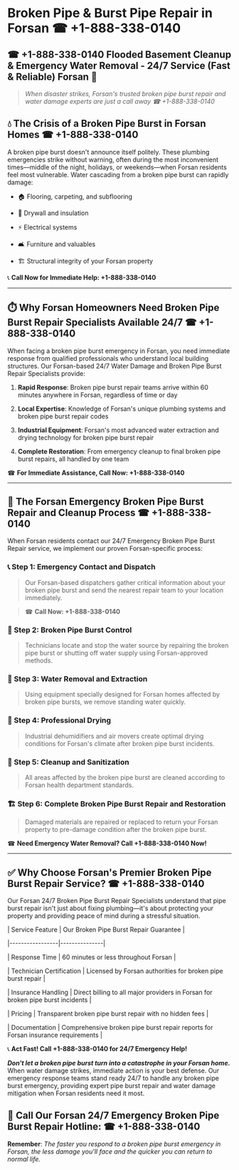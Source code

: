 # Broken Pipe & Burst Pipe Repair in Forsan ☎ +1-888-338-0140  
## ☎ +1-888-338-0140 Flooded Basement Cleanup & Emergency Water Removal - 24/7 Service (Fast & Reliable) Forsan 🚨  

> *When disaster strikes, Forsan's trusted broken pipe burst repair and water damage experts are just a call away ☎ +1-888-338-0140*  

## 💧 The Crisis of a Broken Pipe Burst in Forsan Homes ☎ +1-888-338-0140  

A broken pipe burst doesn't announce itself politely. These plumbing emergencies strike without warning, often during the most inconvenient times—middle of the night, holidays, or weekends—when Forsan residents feel most vulnerable. Water cascading from a broken pipe burst can rapidly damage:  

* 🏠 Flooring, carpeting, and subflooring  
* 🧱 Drywall and insulation  
* ⚡ Electrical systems  
* 🛋️ Furniture and valuables  
* 🏗️ Structural integrity of your Forsan property  

📞 **Call Now for Immediate Help: +1-888-338-0140**  

---  

## ⏱️ Why Forsan Homeowners Need Broken Pipe Burst Repair Specialists Available 24/7 ☎ +1-888-338-0140  

When facing a broken pipe burst emergency in Forsan, you need immediate response from qualified professionals who understand local building structures. Our Forsan-based 24/7 Water Damage and Broken Pipe Burst Repair Specialists provide:  

1. **Rapid Response**: Broken pipe burst repair teams arrive within 60 minutes anywhere in Forsan, regardless of time or day  
2. **Local Expertise**: Knowledge of Forsan's unique plumbing systems and broken pipe burst repair codes  
3. **Industrial Equipment**: Forsan's most advanced water extraction and drying technology for broken pipe burst repair  
4. **Complete Restoration**: From emergency cleanup to final broken pipe burst repairs, all handled by one team  

☎ **For Immediate Assistance, Call Now: +1-888-338-0140**  

---  

## 🔧 The Forsan Emergency Broken Pipe Burst Repair and Cleanup Process ☎ +1-888-338-0140  

When Forsan residents contact our 24/7 Emergency Broken Pipe Burst Repair service, we implement our proven Forsan-specific process:  

### 📞 Step 1: Emergency Contact and Dispatch  
> Our Forsan-based dispatchers gather critical information about your broken pipe burst and send the nearest repair team to your location immediately.  
> ☎ **Call Now: +1-888-338-0140**  

### 🚿 Step 2: Broken Pipe Burst Control  
> Technicians locate and stop the water source by repairing the broken pipe burst or shutting off water supply using Forsan-approved methods.  

### 🌊 Step 3: Water Removal and Extraction  
> Using equipment specially designed for Forsan homes affected by broken pipe bursts, we remove standing water quickly.  

### 💨 Step 4: Professional Drying  
> Industrial dehumidifiers and air movers create optimal drying conditions for Forsan's climate after broken pipe burst incidents.  

### 🧼 Step 5: Cleanup and Sanitization  
> All areas affected by the broken pipe burst are cleaned according to Forsan health department standards.  

### 🏗️ Step 6: Complete Broken Pipe Burst Repair and Restoration  
> Damaged materials are repaired or replaced to return your Forsan property to pre-damage condition after the broken pipe burst.  

☎ **Need Emergency Water Removal? Call +1-888-338-0140 Now!**  

---  

## ✅ Why Choose Forsan's Premier Broken Pipe Burst Repair Service? ☎ +1-888-338-0140  

Our Forsan 24/7 Broken Pipe Burst Repair Specialists understand that pipe burst repair isn't just about fixing plumbing—it's about protecting your property and providing peace of mind during a stressful situation.  

| Service Feature | Our Broken Pipe Burst Repair Guarantee |  
|-----------------|---------------|  
| Response Time | 60 minutes or less throughout Forsan |  
| Technician Certification | Licensed by Forsan authorities for broken pipe burst repair |  
| Insurance Handling | Direct billing to all major providers in Forsan for broken pipe burst incidents |  
| Pricing | Transparent broken pipe burst repair with no hidden fees |  
| Documentation | Comprehensive broken pipe burst repair reports for Forsan insurance requirements |  

📞 **Act Fast! Call +1-888-338-0140 for 24/7 Emergency Help!**  

***Don't let a broken pipe burst turn into a catastrophe in your Forsan home.*** When water damage strikes, immediate action is your best defense. Our emergency response teams stand ready 24/7 to handle any broken pipe burst emergency, providing expert pipe burst repair and water damage mitigation when Forsan residents need it most.  

## 📱 Call Our Forsan 24/7 Emergency Broken Pipe Burst Repair Hotline: ☎ +1-888-338-0140  

**Remember**: *The faster you respond to a broken pipe burst emergency in Forsan, the less damage you'll face and the quicker you can return to normal life.*